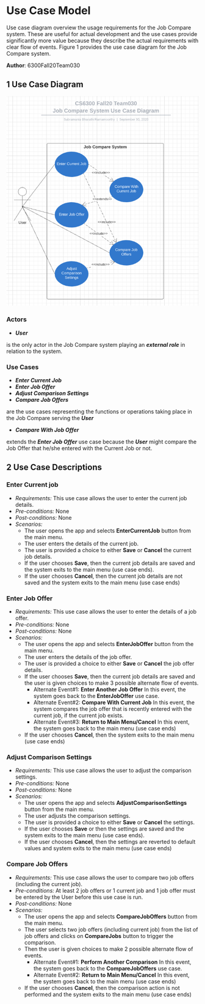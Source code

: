 # Use Case Model

Use case diagram overview the usage requirements for the Job Compare system. These are useful for actual development and the use cases provide significantly more value because they describe the actual requirements with clear flow of events. Figure 1 provides the use case diagram for the Job Compare system.

**Author**: 6300Fall20Team030

## 1 Use Case Diagram
![Use Case Diagram](usecasediagram.png)

### Actors
  - ***User***

  is the only actor in the Job Compare system playing an ***external role*** in relation to the system.

### Use Cases
  - ***Enter Current Job***
  - ***Enter Job Offer***
  - ***Adjust Comparison Settings***
  - ***Compare Job Offers***

  are the use cases representing the functions or operations taking place in the Job Compare serving the ***User***
  - ***Compare With Job Offer***

  extends the ***Enter Job Offer*** use case because the ***User*** might compare the Job Offer that he/she entered with the Current Job or not.

## 2 Use Case Descriptions

### Enter Current job
- *Requirements:* This use case allows the user to enter the current job details.
- *Pre-conditions:* None
- *Post-conditions:* None
- *Scenarios:*
  - The user opens the app and selects **EnterCurrentJob** button from the main menu.
  - The user enters the details of the current job.
  - The user is provided a choice to either **Save** or **Cancel** the current job details.
  - If the user chooses **Save**, then the current job details are saved and the system exits to the main menu (use case ends).
  - If the user chooses **Cancel**, then the current job details are not saved and the system exits to the main menu (use case ends)

### Enter Job Offer
- *Requirements:* This use case allows the user to enter the details of a job offer.
- *Pre-conditions:* None
- *Post-conditions:* None
- *Scenarios:*
  - The user opens the app and selects **EnterJobOffer** button from the main menu.
  - The user enters the details of the job offer.
  - The user is provided a choice to either **Save** or **Cancel** the job offer details.
  - If the user chooses **Save**, then the current job details are saved and the user is given choices to make 3 possible alternate flow of events.
    - Alternate Event#1: **Enter Another Job Offer**
      In this event, the system goes back to the **EnterJobOffer** use case.
    - Alternate Event#2: **Compare With Current Job**
      In this event, the system compares the job offer that is recently entered with the current job, if the current job exists.
    - Alternate Event#3: **Return to Main Menu/Cancel**
      In this event, the system goes back to the main menu (use case ends)
  - If the user chooses **Cancel**, then the system exits to the main menu (use case ends)

### Adjust Comparison Settings
- *Requirements:* This use case allows the user to adjust the comparison settings.
- *Pre-conditions:* None
- *Post-conditions:* None
- *Scenarios:*
  - The user opens the app and selects **AdjustComparisonSettings** button from the main menu.
  - The user adjusts the comparison settings.
  - The user is provided a choice to either **Save** or **Cancel** the settings.
  - If the user chooses **Save** or then the settings are saved and the system exits to the main menu (use case ends).
  - If the user chooses **Cancel**, then the settings are reverted to default values and system exits to the main menu (use case ends)

### Compare Job Offers
- *Requirements:* This use case allows the user to compare two job offers (including the current job).
- *Pre-conditions:* At least 2 job offers or 1 current job and 1 job offer must be entered by the User before this use case is run.
- *Post-conditions:* None
- *Scenarios:*
  - The user opens the app and selects **CompareJobOffers** button from the main menu.
  - The user selects two job offers (including current job) from the list of job offers and clicks on **CompareJobs** button to trigger the comparison.
  - Then the user is given choices to make 2 possible alternate flow of events.
    - Alternate Event#1: **Perform Another Comparison**
      In this event, the system goes back to the **CompareJobOffers** use case.
    - Alternate Event#2: **Return to Main Menu/Cancel**
      In this event, the system goes back to the main menu (use case ends)
  - If the user chooses **Cancel**, then the comparison action is not performed and the system exits to the main menu (use case ends)
